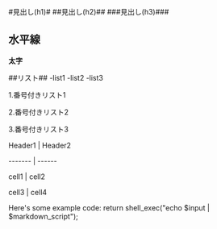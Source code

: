 #見出し(h1)#
##見出し(h2)##
###見出し(h3)###

水平線
------------------

**太字**

##リスト##
-list1
-list2
-list3

1.番号付きリスト1

2.番号付きリスト2

3.番号付きリスト3

Header1 | Header2 

------- | ------ 

cell1   | cell2 

cell3   | cell4 

Here's some example code: 
    return shell_exec("echo $input | $markdown_script");